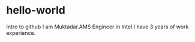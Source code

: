 # hello-world
Intro to github
I am Muktadar.AMS Engineer in Intel.I have 3 years of work experience.
